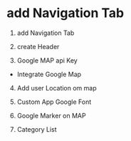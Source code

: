 # add Navigation Tab

1. add Navigation Tab

2. create Header

3. Google MAP api Key

- Integrate Google Map

4. Add user Location om map

5. Custom App Google Font

6. Google Marker on MAP

7. Category List

